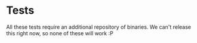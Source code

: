 Tests
=====

All these tests require an additional repository of binaries.
We can't release this right now, so none of these will work :P
